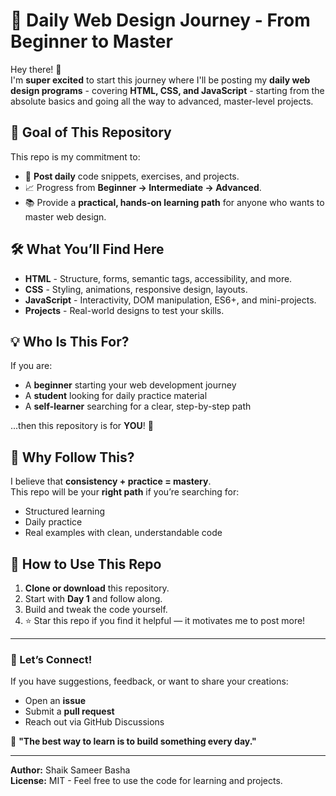 # 🚀 Daily Web Design Journey - From Beginner to Master

Hey there! 👋  
I'm **super excited** to start this journey where I'll be posting my **daily web design programs** - covering **HTML, CSS, and JavaScript** - starting from the absolute basics and going all the way to advanced, master-level projects.  

## 🎯 Goal of This Repository
This repo is my commitment to:
- 📅 **Post daily** code snippets, exercises, and projects.
- 📈 Progress from **Beginner → Intermediate → Advanced**.
- 📚 Provide a **practical, hands-on learning path** for anyone who wants to master web design.

## 🛠 What You’ll Find Here
- **HTML** - Structure, forms, semantic tags, accessibility, and more.
- **CSS** - Styling, animations, responsive design, layouts.
- **JavaScript** - Interactivity, DOM manipulation, ES6+, and mini-projects.
- **Projects** - Real-world designs to test your skills.

## 💡 Who Is This For?
If you are:
- A **beginner** starting your web development journey
- A **student** looking for daily practice material
- A **self-learner** searching for a clear, step-by-step path

...then this repository is for **YOU**! 🚀

## 📌 Why Follow This?
I believe that **consistency + practice = mastery**.  
This repo will be your **right path** if you’re searching for:
- Structured learning
- Daily practice
- Real examples with clean, understandable code

## 📅 How to Use This Repo
1. **Clone or download** this repository.
2. Start with **Day 1** and follow along.
3. Build and tweak the code yourself.
4. ⭐ Star this repo if you find it helpful — it motivates me to post more!

---

### 🙌 Let’s Connect!
If you have suggestions, feedback, or want to share your creations:
- Open an **issue**
- Submit a **pull request**
- Reach out via GitHub Discussions

💬 **"The best way to learn is to build something every day."**

---

**Author:** Shaik Sameer Basha  
**License:** MIT - Feel free to use the code for learning and projects.

